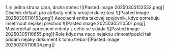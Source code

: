 1:m
	jedna strana cara, druha stetec
	![[Pasted image 20250305152552.png]]
Ciselnik
	default pro atributy entity urcujici dulezitost
	![[Pasted image 20250305110153.png]]
Asociacni entita
	takovej spojovnik, kdyz potrebuju insetrnout nejakej prechod
	![[Pasted image 20250305110501.png]]
Masterdetail
	upresneni entinty z ceho se sklada
	![[Pasted image 20250305110655.png]]
Role
	kdyz ma neco nejakou cinnost/pozici tak pridam nejaky dokument k tomu treba
	![[Pasted image 20250305110804.png]]
